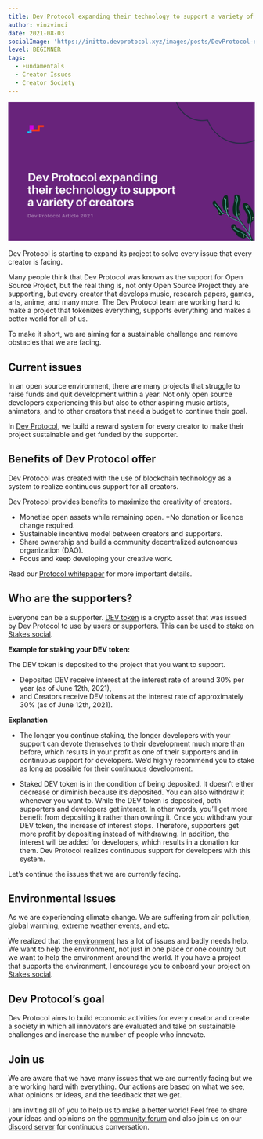 ```yaml
---
title: Dev Protocol expanding their technology to support a variety of creators
author: vinzvinci
date: 2021-08-03
socialImage: 'https://initto.devprotocol.xyz/images/posts/DevProtocol-expanding-their-technology-to-support-a-variety-of-creators/ogp_en.png'
level: BEGINNER
tags:
  - Fundamentals
  - Creator Issues
  - Creator Society
---
```


![ogp_en](/images/posts/DevProtocol-expanding-their-technology-to-support-a-variety-of-creators/ogp_en.png)

Dev Protocol is starting to expand its project to solve every issue that every creator is facing.

Many people think that Dev Protocol was known as the support for Open Source Project, but the real thing is, not only Open Source Project they are supporting, but every creator that develops music, research papers, games, arts, anime, and many more. The Dev Protocol team are working hard to make a project that tokenizes everything, supports everything and makes a better world for all of us.

To make it short, we are aiming for a sustainable challenge and remove obstacles that we are facing.

## Current issues

In an open source environment, there are many projects that struggle to raise funds and quit development within a year. Not only open source developers experiencing this but also to other aspiring music artists, animators, and to other creators that need a budget to continue their goal.

In [Dev Protocol](https://devprotocol.xyz/), we build a reward system for every creator to make their project sustainable and get funded by the supporter.

## Benefits of Dev Protocol offer

Dev Protocol was created with the use of blockchain technology as a system to realize continuous support for all creators.

Dev Protocol provides benefits to maximize the creativity of creators.

- Monetise open assets while remaining open. \*No donation or licence change required.
- Sustainable incentive model between creators and supporters.
- Share ownership and build a community decentralized autonomous organization (DAO).
- Focus and keep developing your creative work.

Read our [Protocol whitepaper](https://docs.devprotocol.xyz/whitepaper/) for more important details.

## Who are the supporters?

Everyone can be a supporter. [DEV token](https://docs.devprotocol.xyz/stakes-social/token-guide/) is a crypto asset that was issued by Dev Protocol to use by users or supporters. This can be used to stake on [Stakes.social](https://docs.devprotocol.xyz/stakes-social/how-to-stake/).

**Example for staking your DEV token:**

The DEV token is deposited to the project that you want to support.

- Deposited DEV receive interest at the interest rate of around 30% per year (as of June 12th, 2021),
- and Creators receive DEV tokens at the interest rate of approximately 30% (as of June 12th, 2021).

**Explanation**

- The longer you continue staking, the longer developers with your support can devote themselves to their development much more than before, which results in your profit as one of their supporters and in continuous support for developers. We’d highly recommend you to stake as long as possible for their continuous development.

- Staked DEV token is in the condition of being deposited. It doesn’t either decrease or diminish because it’s deposited. You can also withdraw it whenever you want to. While the DEV token is deposited, both supporters and developers get interest. In other words, you’ll get more benefit from depositing it rather than owning it. Once you withdraw your DEV token, the increase of interest stops. Therefore, supporters get more profit by depositing instead of withdrawing. In addition, the interest will be added for developers, which results in a donation for them. Dev Protocol realizes continuous support for developers with this system.

Let’s continue the issues that we are currently facing.

## Environmental Issues

As we are experiencing climate change. We are suffering from air pollution, global warming, extreme weather events, and etc.

We realized that the [environment](https://community.devprotocol.xyz/t/can-blockchain-monetize-social-and-environmental-impact/299) has a lot of issues and badly needs help.
We want to help the environment, not just in one place or one country but we want to help the environment around the world. If you have a project that supports the environment, I encourage you to onboard your project on [Stakes.social](https://stakes.social/).

## Dev Protocol’s goal

Dev Protocol aims to build economic activities for every creator and create a society in which all innovators are evaluated and take on sustainable challenges and increase the number of people who innovate.

## Join us

We are aware that we have many issues that we are currently facing but we are working hard with everything. Our actions are based on what we see, what opinions or ideas, and the feedback that we get.

I am inviting all of you to help us to make a better world! Feel free to share your ideas and opinions on the [community forum](https://community.devprotocol.xyz/) and also join us on our [discord server](https://discord.gg/VwJp4KM) for continuous conversation.
